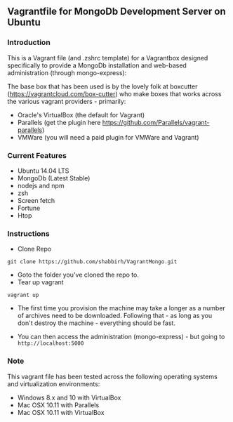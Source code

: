 ## Vagrantfile for MongoDb Development Server on Ubuntu

### Introduction
This is a Vagrant file (and .zshrc template) for a Vagrantbox designed specifically to provide a MongoDb installation and web-based administration (through mongo-express):

The base box that has been used is by the lovely folk at boxcutter (https://vagrantcloud.com/box-cutter) who make boxes that works across the various vagrant providers - primarily:
* Oracle's VirtualBox (the default for Vagrant)
* Parallels (get the plugin here https://github.com/Parallels/vagrant-parallels)
* VMWare (you will need a paid plugin for VMWare and Vagrant)

### Current Features

 * Ubuntu 14.04 LTS
 * MongoDb (Latest Stable)
 * nodejs and npm
 * zsh
 * Screen fetch
 * Fortune
 * Htop
 
### Instructions

* Clone Repo
```
git clone https://github.com/shabbirh/VagrantMongo.git
```
* Goto the folder you've cloned the repo to.
* Tear up vagrant
```
vagrant up
```
* The first time you provision the machine may take a longer as a number of archives need to be downloaded.  Following that - as long as you don't destroy the machine - everything should be fast.


* You can then access the administration (mongo-express) - but going to ```http://localhost:5000```

### Note
This vagrant file has been tested across the following operating systems and virtualization environments:

* Windows 8.x and 10 with VirtualBox
* Mac OSX 10.11 with Parallels
* Mac OSX 10.11 with VirtualBox
